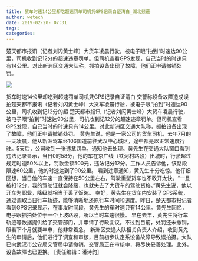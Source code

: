 ```yaml
---
title: 货车时速14公里却吃超速罚单司机凭GPS记录自证清白_湖北频道
author: wetech
date: 2019-02-20- 07:31
tags: 
categories: 
---
```

楚天都市报讯（记者刘闪黄士峰）大货车凌晨行驶，被电子眼“拍到”时速达90公里，司机收到记12分的超速违章罚单。但司机查看GPS发现，自己当时的时速只有14公里。对此新洲区交通大队称，抓拍设备出现了故障，他们正申请撤销处罚。
<!-- more -->
                
<img align="center" border="0" src="http://p2.ifengimg.com/a/2016/0810/204c433878d5cf9size1_w16_h16.png" />
                
            
货车时速14公里却吃到超速罚单司机凭GPS记录自证清白 交警称设备故障造成误拍楚天都市报讯（记者刘闪黄士峰）大货车凌晨行驶，被电子眼“拍到”时速达90公里，司机收到记12分的超
楚天都市报讯（记者刘闪黄士峰）大货车凌晨行驶，被电子眼“拍到”时速达90公里，司机收到记12分的超速违章罚单。但司机查看GPS发现，自己当时的时速只有14公里。对此新洲区交通大队称，抓拍设备出现了故障，他们正申请撤销处罚。
黄先生说，他是一家公司的货车司机，去年7月的一天凌晨，他从新洲驾车经106国道前往武汉中心城区，途中都是以正常速度行驶。5天后，公司收到一张违章罚单，通知他去处理。黄先生在交通大队窗口看到违法记录显示，当日0时58分，他的车在京广线（铁河村路段）出城时，行驶超过规定时速50%以上，罚款金额500元，违法记分12分。工作人员告诉他，该路段限速60公里，他的时速达到了90公里。
看到违章通知，黄先生十分吃惊。他仔细回想，当日他的车速一直保持在50公里左右，驾驶重型货车也不敢开太快。“一旦被扣12分，我的驾驶证就会降级，也就失去了大货车的驾驶资格。”黄先生说，他以开车为职业，降级就相当于丢了饭碗。
幸好，黄先生在货车内安装了GPS系统，通过调取当日行车轨迹，能够清晰地还原行车时间和速度。昨日，楚天都市报记者看到GPS记录显示，在事发时间段，黄先生的车时速只有14公里。黄先生回忆，电子眼抓拍处位于一个上坡路段，所以当时车速很慢。
早在去年，黄先生将行车轨迹等数据提供给了交管部门，并申请了行政复议。不过到目前，处罚还未撤销，眼看下个月就要年审，他非常着急。
新洲区交通大队相关负责人介绍，收到黄先生的申请后，他们进行了调查和审核，目前初步认定系设备故障导致误拍摄。大队已向武汉市公安局交管局申请撤销，交管局正在审核中，将尽快妥善处理。此外，设备故障也已更换。
[责任编辑：潘诗韵]
            
